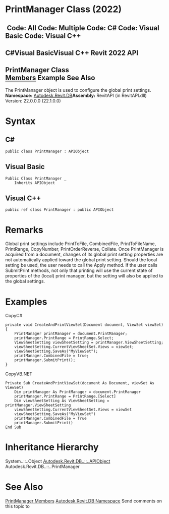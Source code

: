 # PrintManager Class (2022)

﻿
 Code: All Code: Multiple Code: C# Code: Visual Basic Code: Visual C++   
---  
C#Visual BasicVisual C++
Revit 2022 API  
---  
PrintManager Class  
[Members](81f215a5-8124-ebfc-c637-463f46f80937.md "PrintManager Members") Example See Also  
---  
The PrintManager object is used to configure the global print settings.
**Namespace:** [Autodesk.Revit.DB](87546ba7-461b-c646-cbb1-2cb8f5bff8b2.md "Autodesk.Revit.DB Namespace")**Assembly:** RevitAPI (in RevitAPI.dll) Version: 22.0.0.0 (22.1.0.0)
# Syntax
C#  
---  
```text
public class PrintManager : APIObject
```
  
Visual Basic  
---  
```text
Public Class PrintManager _
	Inherits APIObject
```
  
Visual C++  
---  
```text
public ref class PrintManager : public APIObject
```
  
# Remarks
Global print settings include PrintToFile, CombinedFile, PrintToFileName, PrintRange, CopyNumber, PrintOrderReverse, Collate. Once PrintManager is acquired from a document, changes of its global print setting properties are not automatically applied toward the global print setting. Should the local setting be used, the user needs to call the Apply method. If the user calls SubmitPrint methods, not only that printing will use the current state of properties of the (local) print manager, but the setting will also be applied to the global settings. 
# Examples
CopyC#
```text
private void CreateAndPrintViewSet(Document document, ViewSet viewSet)
{
    PrintManager printManager = document.PrintManager;
    printManager.PrintRange = PrintRange.Select;
    ViewSheetSetting viewSheetSetting = printManager.ViewSheetSetting;
    viewSheetSetting.CurrentViewSheetSet.Views = viewSet;
    viewSheetSetting.SaveAs("MyViewSet");
    printManager.CombinedFile = true;
    printManager.SubmitPrint();
}
```

CopyVB.NET
```text
Private Sub CreateAndPrintViewSet(document As Document, viewSet As ViewSet)
    Dim printManager As PrintManager = document.PrintManager
    printManager.PrintRange = PrintRange.[Select]
    Dim viewSheetSetting As ViewSheetSetting = printManager.ViewSheetSetting
    viewSheetSetting.CurrentViewSheetSet.Views = viewSet
    viewSheetSetting.SaveAs("MyViewSet")
    printManager.CombinedFile = True
    printManager.SubmitPrint()
End Sub
```

# Inheritance Hierarchy
System..::..Object [Autodesk.Revit.DB..::..APIObject](beb86ef5-39ad-3f0d-0cd9-0c929387a2bb.md "APIObject Class") Autodesk.Revit.DB..::..PrintManager
# See Also
[PrintManager Members](81f215a5-8124-ebfc-c637-463f46f80937.md "PrintManager Members")
[Autodesk.Revit.DB Namespace](87546ba7-461b-c646-cbb1-2cb8f5bff8b2.md "Autodesk.Revit.DB Namespace")
Send comments on this topic to 